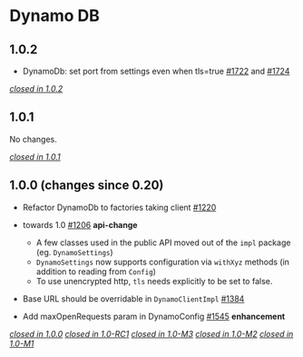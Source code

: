 # Dynamo DB

## 1.0.2

* DynamoDb: set port from settings even when tls=true [#1722](https://github.com/akka/alpakka/pull/1722) and [#1724](https://github.com/akka/alpakka/pull/1724)

[*closed in 1.0.2*](https://github.com/akka/alpakka/issues?q=is%3Aclosed+milestone%3A1.0.2+label%3Ap%3Adynamodb)


## 1.0.1

No changes.

[*closed in 1.0.1*](https://github.com/akka/alpakka/issues?q=is%3Aclosed+milestone%3A1.0.1+label%3Ap%3Adynamodb)


## 1.0.0 (changes since 0.20)

* Refactor DynamoDb to factories taking client [#1220](https://github.com/akka/alpakka/pull/1220)   

* towards 1.0 [#1206](https://github.com/akka/alpakka/pull/1206)  **api-change** 
    * A few classes used in the public API moved out of the `impl` package (eg. `DynamoSettings`)
    * `DynamoSettings` now supports configuration via `withXyz` methods (in addition to reading from `Config`)
    * To use unencrypted http, `tls` needs explicitly to be set to false. 

* Base URL should be overridable in `DynamoClientImpl` [#1384](https://github.com/akka/alpakka/pull/1384)   

* Add maxOpenRequests param in DynamoConfig [#1545](https://github.com/akka/alpakka/pull/1545)  **enhancement**  

[*closed in 1.0.0*](https://github.com/akka/alpakka/issues?q=is%3Aclosed+milestone%3A1.0.0+label%3Ap%3Adynamodb)
[*closed in 1.0-RC1*](https://github.com/akka/alpakka/issues?q=is%3Aclosed+milestone%3A1.0-RC1+label%3Ap%3Adynamodb)
[*closed in 1.0-M3*](https://github.com/akka/alpakka/issues?q=is%3Aclosed+milestone%3A1.0-M3+label%3Ap%3Adynamodb)
[*closed in 1.0-M2*](https://github.com/akka/alpakka/issues?q=is%3Aclosed+milestone%3A1.0-M2+label%3Ap%3Adynamodb)
[*closed in 1.0-M1*](https://github.com/akka/alpakka/issues?q=is%3Aclosed+milestone%3A1.0-M1+label%3Ap%3Adynamodb)
